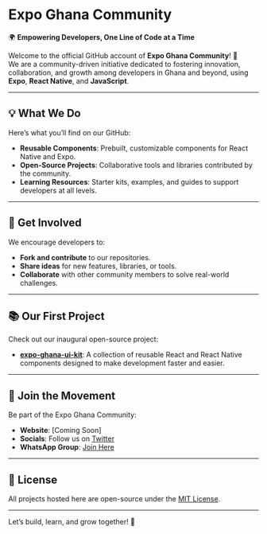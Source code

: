 # **Expo Ghana Community**  
🌍 **Empowering Developers, One Line of Code at a Time**  

Welcome to the official GitHub account of **Expo Ghana Community**! 🚀  
We are a community-driven initiative dedicated to fostering innovation, collaboration, and growth among developers in Ghana and beyond, using **Expo**, **React Native**, and **JavaScript**.

---

## 💡 **What We Do**  
Here’s what you’ll find on our GitHub:  
- **Reusable Components**: Prebuilt, customizable components for React Native and Expo.  
- **Open-Source Projects**: Collaborative tools and libraries contributed by the community.  
- **Learning Resources**: Starter kits, examples, and guides to support developers at all levels.  

---

## 🤝 **Get Involved**  
We encourage developers to:  
- **Fork and contribute** to our repositories.  
- **Share ideas** for new features, libraries, or tools.  
- **Collaborate** with other community members to solve real-world challenges.  

---

## 📚 **Our First Project**  
Check out our inaugural open-source project:  
- **[expo-ghana-ui-kit](#)**: A collection of reusable React and React Native components designed to make development faster and easier.  

---

## 🌟 **Join the Movement**  
Be part of the Expo Ghana Community:  
- **Website**: [Coming Soon]  
- **Socials**: Follow us on [Twitter](https://twitter.com/ExpoGhana)  
- **WhatsApp Group**: [Join Here](#)  

---

## 🔖 **License**  
All projects hosted here are open-source under the [MIT License](LICENSE).  

---

Let’s build, learn, and grow together! 🎉  
